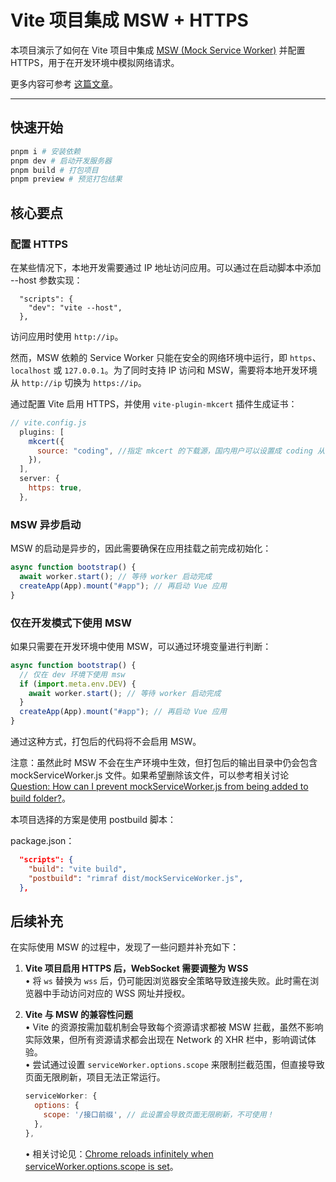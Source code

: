 # Vite 项目集成 MSW + HTTPS

本项目演示了如何在 Vite 项目中集成 [MSW (Mock Service Worker)](https://github.com/mswjs/msw) 并配置 HTTPS，用于在开发环境中模拟网络请求。

更多内容可参考 [这篇文章](https://liuzx-emily.github.io/blog/#/post/54adc7f2-5a2d-4557-b35b-273214b4b206)。

---

## 快速开始

```bash
pnpm i # 安装依赖
pnpm dev # 启动开发服务器
pnpm build # 打包项目
pnpm preview # 预览打包结果
```

## 核心要点

### 配置 HTTPS

在某些情况下，本地开发需要通过 IP 地址访问应用。可以通过在启动脚本中添加 --host 参数实现：

```
  "scripts": {
    "dev": "vite --host",
  },
```

访问应用时使用 `http://ip`。

然而，MSW 依赖的 Service Worker 只能在安全的网络环境中运行，即 `https`、`localhost` 或 `127.0.0.1`。为了同时支持 IP 访问和 MSW，需要将本地开发环境从 `http://ip` 切换为 `https://ip`。

通过配置 Vite 启用 HTTPS，并使用 `vite-plugin-mkcert` 插件生成证书：

```js
// vite.config.js
  plugins: [
    mkcert({
      source: "coding", //指定 mkcert 的下载源，国内用户可以设置成 coding 从 coding.net 镜像下载
    }),
  ],
  server: {
    https: true,
  },
```

### MSW 异步启动

MSW 的启动是异步的，因此需要确保在应用挂载之前完成初始化：

```js
async function bootstrap() {
  await worker.start(); // 等待 worker 启动完成
  createApp(App).mount("#app"); // 再启动 Vue 应用
}
```

### 仅在开发模式下使用 MSW

如果只需要在开发环境中使用 MSW，可以通过环境变量进行判断：

```js
async function bootstrap() {
  // 仅在 dev 环境下使用 msw
  if (import.meta.env.DEV) {
    await worker.start(); // 等待 worker 启动完成
  }
  createApp(App).mount("#app"); // 再启动 Vue 应用
}
```

通过这种方式，打包后的代码将不会启用 MSW。

注意：虽然此时 MSW 不会在生产环境中生效，但打包后的输出目录中仍会包含 mockServiceWorker.js 文件。如果希望删除该文件，可以参考相关讨论 [Question: How can I prevent mockServiceWorker.js from being added to build folder?](https://github.com/mswjs/msw/issues/291)。

本项目选择的方案是使用 postbuild 脚本：

package.json：

```json
  "scripts": {
    "build": "vite build",
    "postbuild": "rimraf dist/mockServiceWorker.js",
  },
```

## 后续补充

在实际使用 MSW 的过程中，发现了一些问题并补充如下：

1. **Vite 项目启用 HTTPS 后，WebSocket 需要调整为 WSS**  
   • 将 `ws` 替换为 `wss` 后，仍可能因浏览器安全策略导致连接失败。此时需在浏览器中手动访问对应的 WSS 网址并授权。

2. **Vite 与 MSW 的兼容性问题**  
   • Vite 的资源按需加载机制会导致每个资源请求都被 MSW 拦截，虽然不影响实际效果，但所有资源请求都会出现在 Network 的 XHR 栏中，影响调试体验。  
   • 尝试通过设置 `serviceWorker.options.scope` 来限制拦截范围，但直接导致页面无限刷新，项目无法正常运行。  
     ```js
     serviceWorker: {
       options: {
         scope: '/接口前缀', // 此设置会导致页面无限刷新，不可使用！
       },
     },
     ```
   • 相关讨论见：[Chrome reloads infinitely when serviceWorker.options.scope is set](https://github.com/mswjs/msw/issues/1627)。

  
